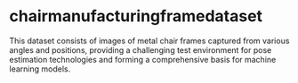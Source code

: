 # chairmanufacturingframedataset
This dataset consists of images of metal chair frames captured from various angles and positions, providing a challenging test environment for pose estimation technologies and forming a comprehensive basis for machine learning models.
